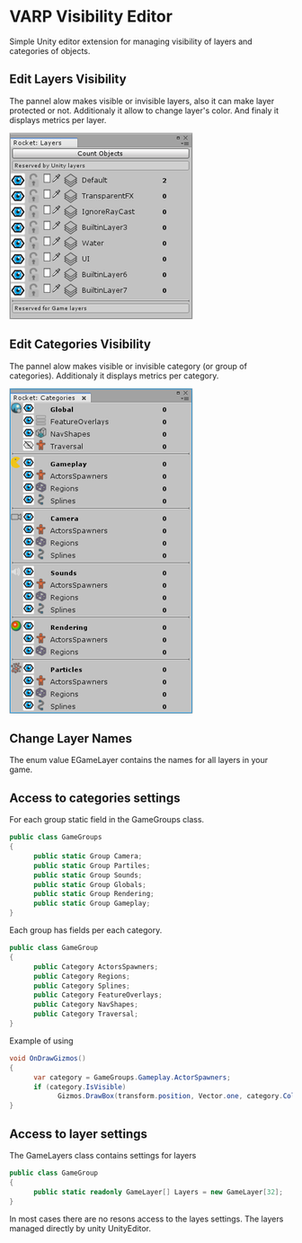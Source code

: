 # VARP Visibility Editor

Simple Unity editor extension for managing visibility of layers and categories of objects.

## Edit Layers Visibility

The pannel alow makes visible or invisible layers, also it can make layer protected or not. Additionaly it allow to change layer's color. And finaly it displays metrics per layer.

![Layers Window](/Documentation/layers_window.png)

## Edit Categories Visibility

The pannel alow makes visible or invisible category (or group of categories). Additionaly it displays metrics per category.

![Categories Window](/Documentation/categories_window.png)

## Change Layer Names

The enum value EGameLayer contains the names for all layers in your game.

## Access to categories settings

For each group static field in the GameGroups class.

```C#
public class GameGroups
{
      public static Group Camera;
      public static Group Partiles;
      public static Group Sounds;
      public static Group Globals;
      public static Group Rendering;
      public static Group Gameplay;
}
```

Each group has fields per each category.

```C#
public class GameGroup
{
      public Category ActorsSpawners;
      public Category Regions;
      public Category Splines;
      public Category FeatureOverlays;
      public Category NavShapes;
      public Category Traversal;
}
```

Example of using

```C#
void OnDrawGizmos()
{
      var category = GameGroups.Gameplay.ActorSpawners;
      if (category.IsVisible)
            Gizmos.DrawBox(transform.position, Vector.one, category.Color);
}
```

## Access to layer settings

The GameLayers class contains settings for layers

```C#
public class GameGroup
{
      public static readonly GameLayer[] Layers = new GameLayer[32];
}
```

In most cases there are no resons access to the layes settings. The layers managed directly by unity UnityEditor. 


